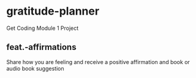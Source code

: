 # gratitude-planner
Get Coding Module 1 Project

## feat.-affirmations
Share how you are feeling and receive a positive affirmation and book or audio book suggestion
